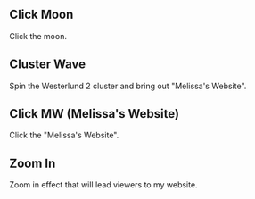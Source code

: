 ## Click Moon
Click the moon.

## Cluster Wave
Spin the Westerlund 2 cluster and bring out "Melissa's Website".

## Click MW (Melissa's Website)
Click the "Melissa's Website".

## Zoom In
Zoom in effect that will lead viewers to my website.